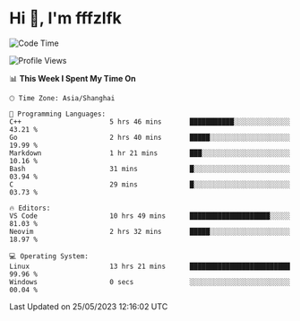 # Hi 👋, I'm fffzlfk

<!--START_SECTION:waka-->
![Code Time](http://img.shields.io/badge/Code%20Time-223%20hrs%2033%20mins-blue)

![Profile Views](http://img.shields.io/badge/Profile%20Views-1-blue)

📊 **This Week I Spent My Time On** 

```text
🕑︎ Time Zone: Asia/Shanghai

💬 Programming Languages: 
C++                      5 hrs 46 mins       ███████████░░░░░░░░░░░░░░   43.21 % 
Go                       2 hrs 40 mins       █████░░░░░░░░░░░░░░░░░░░░   19.99 % 
Markdown                 1 hr 21 mins        ███░░░░░░░░░░░░░░░░░░░░░░   10.16 % 
Bash                     31 mins             █░░░░░░░░░░░░░░░░░░░░░░░░   03.94 % 
C                        29 mins             █░░░░░░░░░░░░░░░░░░░░░░░░   03.73 % 

🔥 Editors: 
VS Code                  10 hrs 49 mins      ████████████████████░░░░░   81.03 % 
Neovim                   2 hrs 32 mins       █████░░░░░░░░░░░░░░░░░░░░   18.97 % 

💻 Operating System: 
Linux                    13 hrs 21 mins      █████████████████████████   99.96 % 
Windows                  0 secs              ░░░░░░░░░░░░░░░░░░░░░░░░░   00.04 % 
```


 Last Updated on 25/05/2023 12:16:02 UTC
<!--END_SECTION:waka-->
